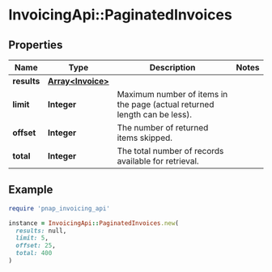 # InvoicingApi::PaginatedInvoices

## Properties

| Name | Type | Description | Notes |
| ---- | ---- | ----------- | ----- |
| **results** | [**Array&lt;Invoice&gt;**](Invoice.md) |  |  |
| **limit** | **Integer** | Maximum number of items in the page (actual returned length can be less). |  |
| **offset** | **Integer** | The number of returned items skipped. |  |
| **total** | **Integer** | The total number of records available for retrieval. |  |

## Example

```ruby
require 'pnap_invoicing_api'

instance = InvoicingApi::PaginatedInvoices.new(
  results: null,
  limit: 5,
  offset: 25,
  total: 400
)
```

